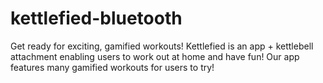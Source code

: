 # kettlefied-bluetooth

Get ready for exciting, gamified workouts! Kettlefied is an app + kettlebell attachment enabling users to work out at home and have fun! Our app features many gamified workouts for users to try!
